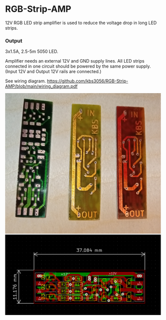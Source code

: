 # RGB-Strip-AMP

12V RGB LED strip amplifier is used to reduce the voltage drop in long LED strips.

### Output
3x1.5A, 2.5-5m 5050 LED.

Amplifier needs an external 12V and GND supply lines.
All LED strips connected in one circuit should be powered by the same power supply. (Input 12V and Output 12V rails are connected.)

See wiring diagram. https://github.com/kbs3056/RGB-Strip-AMP/blob/main/wiring_diagram.pdf

![](IMG20200105231602.jpg)
![](pcb.png)
